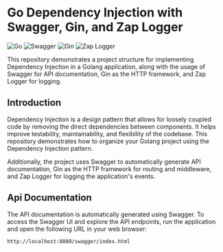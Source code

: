 # Go Dependency Injection with Swagger, Gin, and Zap Logger

![Go](https://img.shields.io/badge/Go-1.20-blue.svg)
![Swagger](https://img.shields.io/badge/Swagger-1.16.1-green.svg)
![Gin](https://img.shields.io/badge/Gin-1.9.1-green.svg)
![Zap Logger](https://img.shields.io/badge/Zap%20Logger-1.24.0-blue.svg)

This repository demonstrates a project structure for implementing Dependency Injection in a Golang application, along with the usage of Swagger for API documentation, Gin as the HTTP framework, and Zap Logger for logging.

## Introduction

Dependency Injection is a design pattern that allows for loosely coupled code by removing the direct dependencies between components. It helps improve testability, maintainability, and flexibility of the codebase. This repository demonstrates how to organize your Golang project using the Dependency Injection pattern.

Additionally, the project uses Swagger to automatically generate API documentation, Gin as the HTTP framework for routing and middleware, and Zap Logger for logging the application's events.

## Api Documentation

The API documentation is automatically generated using Swagger. To access the Swagger UI and explore the API endpoints, run the application and open the following URL in your web browser:
```shell
http://localhost:8080/swagger/index.html
```
